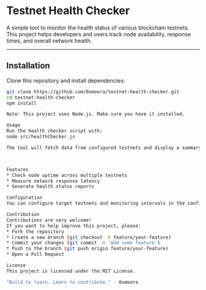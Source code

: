 # Testnet Health Checker

A simple tool to monitor the health status of various blockchain testnets.  
This project helps developers and users track node availability, response times, and overall network health.

---

## Installation

Clone this repository and install dependencies:

```bash
git clone https://github.com/0xmoera/testnet-health-checker.git
cd testnet-health-checker
npm install

Note: This project uses Node.js. Make sure you have it installed.

Usage
Run the health checker script with:
node src/healthChecker.js

The tool will fetch data from configured testnets and display a summary of node uptime and latency.



Features
* Check node uptime across multiple testnets
* Measure network response latency
* Generate health status reports

Configuration
You can configure target testnets and monitoring intervals in the config.json file.

Contribution
Contributions are very welcome!
If you want to help improve this project, please:
* Fork the repository
* Create a new branch (git checkout -b feature/your-feature)
* Commit your changes (git commit -m 'Add some feature')
* Push to the branch (git push origin feature/your-feature)
* Open a Pull Request

License
This project is licensed under the MIT License.

"Build to learn. Learn to contribute." - 0xmoera

